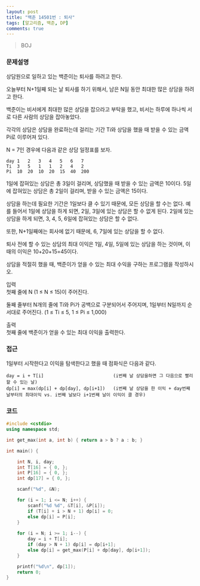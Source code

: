 ```yaml
---
layout: post
title: "백준 14501번 : 퇴사"
tags: [알고리즘, 백준, DP]
comments: true
---
```


> BOJ  

### 문제설명  
상담원으로 일하고 있는 백준이는 퇴사를 하려고 한다.  

오늘부터 N+1일째 되는 날 퇴사를 하기 위해서, 남은 N일 동안 최대한 많은 상담을 하려고 한다.  

백준이는 비서에게 최대한 많은 상담을 잡으라고 부탁을 했고, 비서는 하루에 하나씩 서로 다른 사람의 상담을 잡아놓았다.  

각각의 상담은 상담을 완료하는데 걸리는 기간 Ti와 상담을 했을 때 받을 수 있는 금액 Pi로 이루어져 있다.  

N = 7인 경우에 다음과 같은 상담 일정표를 보자.  
~~~
day 1   2   3   4   5   6   7
Ti	3	5	1	1	2	4   2
Pi	10	20	10	20	15	40  200
~~~
1일에 잡혀있는 상담은 총 3일이 걸리며, 상담했을 때 받을 수 있는 금액은 10이다. 5일에 잡혀있는 상담은 총 2일이 걸리며, 받을 수 있는 금액은 15이다.  

상담을 하는데 필요한 기간은 1일보다 클 수 있기 때문에, 모든 상담을 할 수는 없다. 예를 들어서 1일에 상담을 하게 되면, 2일, 3일에 있는 상담은 할 수 없게 된다. 2일에 있는 상담을 하게 되면, 3, 4, 5, 6일에 잡혀있는 상담은 할 수 없다.  

또한, N+1일째에는 회사에 없기 때문에, 6, 7일에 있는 상담을 할 수 없다.  

퇴사 전에 할 수 있는 상담의 최대 이익은 1일, 4일, 5일에 있는 상담을 하는 것이며, 이때의 이익은 10+20+15=45이다.  

상담을 적절히 했을 때, 백준이가 얻을 수 있는 최대 수익을 구하는 프로그램을 작성하시오.  

입력  
첫째 줄에 N (1 ≤ N ≤ 15)이 주어진다.  

둘째 줄부터 N개의 줄에 Ti와 Pi가 공백으로 구분되어서 주어지며, 1일부터 N일까지 순서대로 주어진다. (1 ≤ Ti ≤ 5, 1 ≤ Pi ≤ 1,000)  

출력  
첫째 줄에 백준이가 얻을 수 있는 최대 이익을 출력한다.  

### 접근  
1일부터 시작한다고 이익을 탐색한다고 했을 때 점화식은 다음과 같다.  
~~~
day = i + T[i]                          (i번째 날 상담을하면 그 다음으로 빨리 할 수 있는 날)
dp[i] = max(dp[i] + dp[day], dp[i+1])   (i번째 날 상담을 한 이익 + day번째 날부터의 최대이익 vs. i번째 날보다 i+1번째 날이 이익이 클 경우)
~~~

### 코드  
~~~c++
#include <cstdio>
using namespace std;

int get_max(int a, int b) { return a > b ? a : b; }

int main() {

    int N, i, day;
    int T[16] = { 0, };
    int P[16] = { 0, };
    int dp[17] = { 0, };

    scanf("%d", &N);

    for (i = 1; i <= N; i++) {
        scanf("%d %d", &T[i], &P[i]);
        if (T[i] + i > N + 1) dp[i] = 0;
        else dp[i] = P[i];
    }
    
    for (i = N; i >= 1; i--) {
        day = i + T[i];
        if (day > N + 1) dp[i] = dp[i+1];
        else dp[i] = get_max(P[i] + dp[day], dp[i+1]);
    }

    printf("%d\n", dp[1]);
    return 0;
}
~~~
